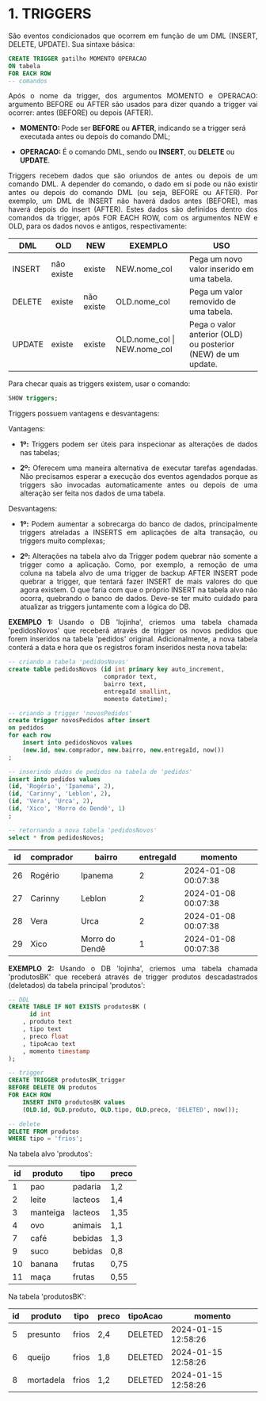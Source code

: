 <h1>1. TRIGGERS</h1>

<p align="justify">
  São eventos condicionados que ocorrem em função de um DML (INSERT, DELETE, UPDATE). Sua sintaxe básica:
</p>

```sql
CREATE TRIGGER gatilho MOMENTO OPERACAO
ON tabela
FOR EACH ROW
-- comandos
```

<p align="justify">
  Após o nome da trigger, dos argumentos MOMENTO e OPERACAO: argumento BEFORE ou AFTER são usados para dizer quando a trigger vai ocorrer: antes (BEFORE) ou depois (AFTER). 
</p>

<ul>
  <li><p><b>MOMENTO: </b>Pode ser <b>BEFORE</b> ou <b>AFTER</b>, indicando se a trigger será executada antes ou depois do comando DML;</p></li>
  <li><p><b>OPERACAO: </b>É o comando DML, sendo ou <b>INSERT</b>, ou <b>DELETE</b> ou <b>UPDATE</b>.</p></li>
</ul>

<p align="justify">
  Triggers recebem dados que são oriundos de antes ou depois de um comando DML. A depender do comando, o dado em si pode ou não existir antes ou depois do comando DML (ou seja, BEFORE ou AFTER). Por exemplo, um DML de INSERT não haverá dados antes (BEFORE), mas haverá depois do insert (AFTER). Estes dados são definidos dentro dos comandos da trigger, após FOR EACH ROW, com os argumentos NEW e OLD, para os dados novos e antigos, respectivamente:
</p>

<table align="center"><thead><tr><th>DML</th><th>OLD</th><th>NEW</th><th>EXEMPLO</th><th>USO</th></tr></thead><tbody><tr><td>INSERT</td><td>não existe</td><td>existe</td><td>NEW.nome_col</td><td>Pega um novo valor inserido em uma tabela.</td></tr><tr><td>DELETE</td><td>existe</td><td>não existe</td><td>OLD.nome_col</td><td>Pega um valor removido de uma tabela.</td></tr><tr><td>UPDATE</td><td>existe</td><td>existe</td><td>OLD.nome_col | NEW.nome_col</td><td>Pega o valor anterior (OLD) ou posterior (NEW) de um update.</td></tr></tbody></table>

<p align="justify">Para checar quais as triggers existem, usar o comando:</p>

```sql
SHOW triggers;
```

<p align="justify">Triggers possuem vantagens e desvantagens:</p>

<p align="justify">Vantagens:</p>

<ul>
	<li><p align="justify"><b>1º: </b>Triggers podem ser úteis para inspecionar as alterações de dados nas tabelas;</p></li>
	<li><p align="justify"><b>2º: </b>Oferecem uma maneira alternativa de executar tarefas agendadas. Não precisamos esperar a execução dos eventos agendados porque as triggers são invocadas automaticamente antes ou depois de uma alteração ser feita nos dados de uma tabela.</p></li>
</ul>

<p align="justify">Desvantagens:</p>

<ul>
	<li><p align="justify"><b>1º: </b>Podem aumentar a sobrecarga do banco de dados, principalmente triggers atreladas a INSERTS em aplicações de alta transação, ou triggers muito complexas;</p></li>
	<li><p align="justify"><b>2º: </b>Alterações na tabela alvo da Trigger podem quebrar não somente a trigger como a aplicação. Como, por exemplo, a remoção de uma coluna na tabela alvo de uma trigger de backup AFTER INSERT pode quebrar a trigger, que tentará fazer  INSERT  de mais valores do que agora existem. O que faria com que o próprio INSERT na tabela alvo não ocorra, quebrando o banco de dados. Deve-se ter muito cuidado para atualizar as triggers juntamente com a lógica do DB.</p></li>
</ul>


<p align="justify"><b>EXEMPLO 1: </b>Usando o DB 'lojinha', criemos uma tabela chamada 'pedidosNovos' que receberá através de trigger os novos pedidos que forem inseridos na tabela 'pedidos' original. Adicionalmente, a nova tabela conterá a data e hora que os registros foram inseridos nesta nova tabela:</p>

```sql
-- criando a tabela 'pedidosNovos'
create table pedidosNovos (id int primary key auto_increment, 
                           comprador text,
                           bairro text,
                           entregaId smallint,
                           momento datetime);

-- criando a trigger 'novosPedidos'
create trigger novosPedidos after insert
on pedidos 
for each row
	insert into pedidosNovos values
	(new.id, new.comprador, new.bairro, new.entregaId, now())
;

-- inserindo dados de pedidos na tabela de 'pedidos'
insert into pedidos values
(id, 'Rogério', 'Ipanema', 2),
(id, 'Carinny', 'Leblon', 2),
(id, 'Vera', 'Urca', 2),
(id, 'Xico', 'Morro do Dendê', 1)
;

-- retornando a nova tabela 'pedidosNovos'
select * from pedidosNovos;
```

<table align="center"><thead><tr><th>id</th><th>comprador</th><th>bairro</th><th>entregaId</th><th>momento</th></tr></thead><tbody><tr><td>26</td><td>Rogério</td><td>Ipanema</td><td>2</td><td>2024-01-08 00:07:38</td></tr><tr><td>27</td><td>Carinny</td><td>Leblon</td><td>2</td><td>2024-01-08 00:07:38</td></tr><tr><td>28</td><td>Vera</td><td>Urca</td><td>2</td><td>2024-01-08 00:07:38</td></tr><tr><td>29</td><td>Xico</td><td>Morro do Dendê</td><td>1</td><td>2024-01-08 00:07:38</td></tr></tbody></table>

<p align="justify"><b>EXEMPLO 2: </b>Usando o DB 'lojinha', criemos uma tabela chamada 'produtosBK' que receberá através de trigger produtos descadastrados (deletados) da tabela principal 'produtos':</p>

```sql
-- DDL
CREATE TABLE IF NOT EXISTS produtosBK (
	  id int
	, produto text
	, tipo text
	, preco float
	, tipoAcao text
	, momento timestamp
);

-- trigger
CREATE TRIGGER produtosBK_trigger
BEFORE DELETE ON produtos
FOR EACH ROW   
	INSERT INTO produtosBK values
    (OLD.id, OLD.produto, OLD.tipo, OLD.preco, 'DELETED', now());

-- delete
DELETE FROM produtos 
WHERE tipo = 'frios';
```

<p align="justify">Na tabela alvo 'produtos':</p>

<table align="center"><thead><tr><th>id</th><th>produto</th><th>tipo</th><th>preco</th></tr></thead><tbody><tr><td>1</td><td>pao</td><td>padaria</td><td>1,2</td></tr><tr><td>2</td><td>leite</td><td>lacteos</td><td>1,4</td></tr><tr><td>3</td><td>manteiga</td><td>lacteos</td><td>1,35</td></tr><tr><td>4</td><td>ovo</td><td>animais</td><td>1,1</td></tr><tr><td>7</td><td>café</td><td>bebidas</td><td>1,3</td></tr><tr><td>9</td><td>suco</td><td>bebidas</td><td>0,8</td></tr><tr><td>10</td><td>banana</td><td>frutas</td><td>0,75</td></tr><tr><td>11</td><td>maça</td><td>frutas</td><td>0,55</td></tr></tbody></table>

<p align="justify">Na tabela 'produtosBK':</p>

<table align="center"><thead><tr><th>id</th><th>produto</th><th>tipo</th><th>preco</th><th>tipoAcao</th><th>momento</th></tr></thead><tbody><tr><td>5</td><td>presunto</td><td>frios</td><td>2,4</td><td>DELETED</td><td>2024-01-15 12:58:26</td></tr><tr><td>6</td><td>queijo</td><td>frios</td><td>1,8</td><td>DELETED</td><td>2024-01-15 12:58:26</td></tr><tr><td>8</td><td>mortadela</td><td>frios</td><td>1,2</td><td>DELETED</td><td>2024-01-15 12:58:26</td></tr></tbody></table>

